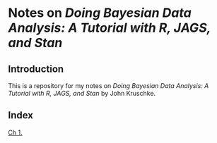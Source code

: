 Notes on *Doing Bayesian Data Analysis: A Tutorial with R, JAGS, and
Stan*
================

## Introduction

This is a repository for my notes on *Doing Bayesian Data Analysis: A
Tutorial with R, JAGS, and Stan* by John Kruschke.

## Index

[Ch 1.]()
